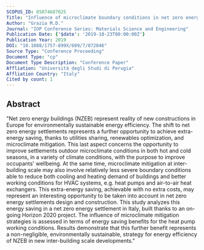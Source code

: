 ```yaml
---
SCOPUS_ID: 85074687025
Title: "Influence of microclimate boundary conditions in net zero energy settlements on HVAC efficiency"
Author: "Grazia M.D."
Journal: "IOP Conference Series: Materials Science and Engineering"
Publication Date: {'$date': '2019-10-23T00:00:00Z'}
Publication Year: 2019
DOI: "10.1088/1757-899X/609/7/072046"
Source Type: "Conference Proceeding"
Document Type: "cp"
Document Type Description: "Conference Paper"
Affliation: "Università degli Studi di Perugia"
Affliation Country: "Italy"
Cited by count: 1
---
```


## Abstract
"Net zero energy buildings (NZEB) represent reality of new constructions in Europe for environmentally sustainable energy efficiency. The shift to net zero energy settlements represents a further opportunity to achieve extra-energy saving, thanks to utilities sharing, renewables optimization, and microclimate mitigation. This last aspect concerns the opportunity to improve settlements outdoor microclimate conditions in both hot and cold seasons, in a variety of climate conditions, with the purpose to improve occupants' wellbeing. At the same time, microclimate mitigation at inter-building scale may also involve relatively less severe boundary conditions able to reduce both cooling and heating demand of buildings and better working conditions for HVAC systems, e.g. heat pumps and air-to-air heat exchangers. This extra-energy saving, achievable with no extra costs, may represent an interesting opportunity to be taken into account in net zero energy settlements design and construction. This study analyzes this energy saving in a net zero energy settlement in Italy, built thanks to an on-going Horizon 2020 project. The influence of microclimate mitigation strategies is assessed in terms of energy saving benefits for the heat pump working conditions. Results demonstrate that this further benefit represents a non-negligible, environmentally sustainable, strategy for energy efficiency of NZEB in new inter-building scale developments."
